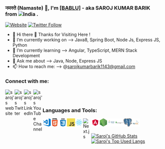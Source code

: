 ### नमस्ते (Namaste) 🙏, I'm <a href="https://saroj-kumar-barik.github.io" target="_blank">[BABLU]</a> - aka SAROJ KUMAR BARIK from <img  alt="India" width="26px" src="https://upload.wikimedia.org/wikipedia/en/thumb/4/41/Flag_of_India.svg/383px-Flag_of_India.svg.png" /> .

[![Website](https://img.shields.io/website?label=saroj's-website&style=for-the-badge&url=https://saroj-kumar-barik.github.io)](https://saroj-kumar-barik.github.io)
[![Twitter Follow](https://img.shields.io/twitter/follow/BabluSarojkumar?color=1DA1F2&logo=twitter&style=for-the-badge)](https://twitter.com/intent/follow?original_referer=https%3A%2F%2Fgithub.com%2FBabluSarojkumar&screen_name=BabluSarojkumar)

- 🔭 Hi there 👋 Thanks for Visiting Here !
- 🔭 I’m currently working on --> Java8, Spring Boot, Node Js, Express JS, Python
- 🌱 I’m currently learning --> Angular, TypeScript, MERN Stack Development
- 💬 Ask me about --> Java, Node, Express JS
- 📫 How to reach me: --> @sarojkumarbarik1143@gmail.com


### Connect with me:
<a href="https://saroj-kumar-barik.github.io">
  <img align="left" alt="saroj's website" width="30px" src="https://image.flaticon.com/icons/svg/841/841364.svg" />
</a>
<a href="https://twitter.com/BabluSarojkumar">
  <img align="left" alt="saroj's Twitter" width="30px" src="https://image.flaticon.com/icons/svg/2111/2111703.svg" />
</a>
<a href="https://www.linkedin.com/in/saroj-kumar-barik/">
  <img align="left" alt="saroj's LinkedIn" width="30px" src="https://image.flaticon.com/icons/svg/2111/2111465.svg" />
</a>
<a href="https://www.youtube.com/c/LatestLoveSongs">
  <img align="left" alt="saroj's YouTube Channel" width="30px" src="https://image.flaticon.com/icons/svg/725/725300.svg" />
</a>
 <br /> 
 <br /> 

 
### Languages and Tools:

<a href="https://code.visualstudio.com/" target="_blank" rel="noopener noreferrer"><img align="left" alt="Visual Studio Code" width="26px" src="https://raw.githubusercontent.com/github/explore/80688e429a7d4ef2fca1e82350fe8e3517d3494d/topics/visual-studio-code/visual-studio-code.png" /></a>
<a href="https://developer.mozilla.org/en-US/docs/Web/Guide/HTML/HTML5" target="_blank" rel="noopener noreferrer"><img align="left" alt="HTML 5" width="26px" src="https://raw.githubusercontent.com/github/explore/80688e429a7d4ef2fca1e82350fe8e3517d3494d/topics/html/html.png" /></a>
<a href="https://developer.mozilla.org/en-US/docs/Web/CSS" target="_blank" rel="noopener noreferrer"><img align="left" alt="CSS 3" width="26px" src="https://raw.githubusercontent.com/github/explore/80688e429a7d4ef2fca1e82350fe8e3517d3494d/topics/css/css.png" /></a>
<a href="https://developer.mozilla.org/en-US/docs/Web/JavaScript" target="_blank" rel="noopener noreferrer"><img align="left" alt="JavaScript" width="26px" src="https://raw.githubusercontent.com/github/explore/80688e429a7d4ef2fca1e82350fe8e3517d3494d/topics/javascript/javascript.png" /></a>
<a href="https://reactjs.org/" target="_blank" rel="noopener noreferrer"><img align="left" alt="React" width="26px" src="https://raw.githubusercontent.com/github/explore/80688e429a7d4ef2fca1e82350fe8e3517d3494d/topics/react/react.png" /></a>
<a href="https://nextjs.org/" target="_blank" rel="noopener noreferrer"><img align="left" alt="Next.js" width="26px" src="https://upload.wikimedia.org/wikipedia/commons/thumb/8/8e/Nextjs-logo.svg/1280px-Nextjs-logo.svg.png" /></a>
<a href="https://angular.io/" target="_blank" rel="noopener noreferrer"><img align="left" alt="Angular" width="26px" src="https://raw.githubusercontent.com/github/explore/e94815998e4e0713912fed477a1f346ec04c3da2/topics/angular/angular.png" /></a>
<a href="https://nodejs.org/" target="_blank" rel="noopener noreferrer"><img align="left" alt="Node.js" width="26px" src="https://raw.githubusercontent.com/github/explore/80688e429a7d4ef2fca1e82350fe8e3517d3494d/topics/nodejs/nodejs.png" /></a>
<a href="https://java.com/" target="_blank" rel="noopener noreferrer"><img align="left" alt="Node.js" width="26px" src="https://raw.githubusercontent.com/github/explore/80688e429a7d4ef2fca1e82350fe8e3517d3494d/topics/java/java.png" /></a>
<a href="https://www.mongodb.com/" target="_blank" rel="noopener noreferrer"><img align="left" alt="MongoDB" width="26px" src="https://raw.githubusercontent.com/github/explore/80688e429a7d4ef2fca1e82350fe8e3517d3494d/topics/mongodb/mongodb.png" /></a>
<a href="https://www.postgresql.org/" target="_blank" rel="noopener noreferrer"><img align="left" alt="PostgreSQL" width="26px" src="https://raw.githubusercontent.com/github/explore/80688e429a7d4ef2fca1e82350fe8e3517d3494d/topics/postgresql/postgresql.png" /></a>
<a href="https://www.mysql.com/" target="_blank" rel="noopener noreferrer"><img align="left" alt="MySQL" width="26px" src="https://raw.githubusercontent.com/github/explore/80688e429a7d4ef2fca1e82350fe8e3517d3494d/topics/mysql/mysql.png" /></a>

<br />
<br />

[![Saroj's GitHub Stats](https://github-readme-stats.vercel.app/api?username=saroj-kumar-barik)](https://github.com/anuraghazra/github-readme-stats)
[![Saroj's Top Used Langs](https://github-readme-stats.vercel.app/api/top-langs/?username=saroj-kumar-barik&layout=compact)](https://github.com/anuraghazra/github-readme-stats)



